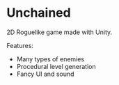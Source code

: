 # Unchained
2D Roguelike game made with Unity.

Features:
- Many types of enemies
- Procedural level generation
- Fancy UI and sound
